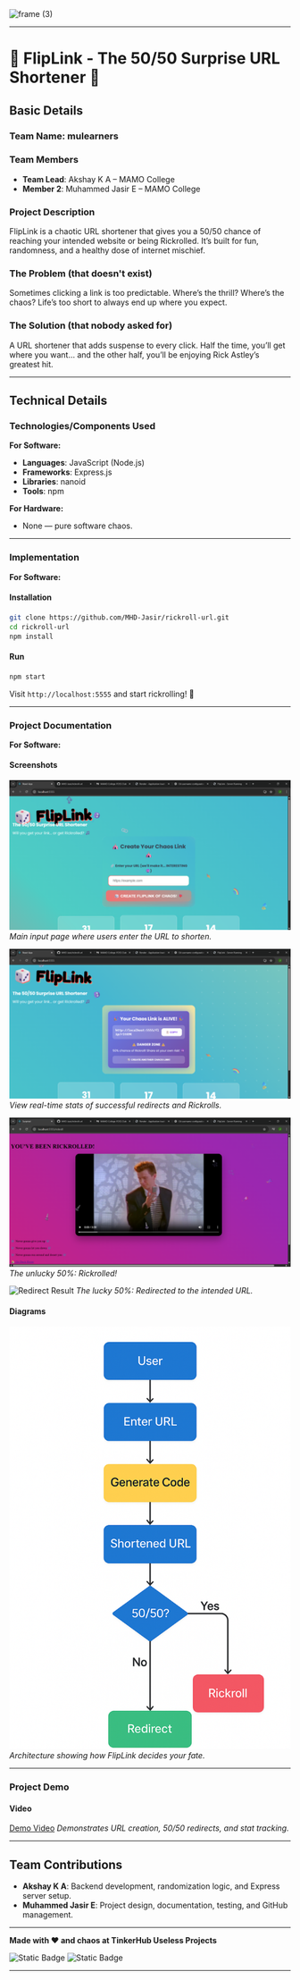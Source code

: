 <img width="3188" height="1202" alt="frame (3)" src="https://github.com/user-attachments/assets/517ad8e9-ad22-457d-9538-a9e62d137cd7" />


---

# 🎲 FlipLink - The 50/50 Surprise URL Shortener 🎯

## Basic Details

### Team Name: **mulearners**

### Team Members

* **Team Lead**: Akshay K A – MAMO College
* **Member 2**: Muhammed Jasir E – MAMO College

### Project Description

FlipLink is a chaotic URL shortener that gives you a 50/50 chance of reaching your intended website or being Rickrolled. It’s built for fun, randomness, and a healthy dose of internet mischief.

### The Problem (that doesn't exist)

Sometimes clicking a link is too predictable. Where’s the thrill? Where’s the chaos? Life’s too short to always end up where you expect.

### The Solution (that nobody asked for)

A URL shortener that adds suspense to every click. Half the time, you’ll get where you want… and the other half, you’ll be enjoying Rick Astley’s greatest hit.

---

## Technical Details

### Technologies/Components Used

**For Software:**

* **Languages**: JavaScript (Node.js)
* **Frameworks**: Express.js
* **Libraries**: nanoid
* **Tools**: npm

**For Hardware:**

* None — pure software chaos.

---

### Implementation

**For Software:**

#### Installation

```bash
git clone https://github.com/MHD-Jasir/rickroll-url.git
cd rickroll-url
npm install
```

#### Run

```bash
npm start
```

Visit `http://localhost:5555` and start rickrolling! 🎵

---

### Project Documentation

**For Software:**

#### Screenshots

![Home Page](./screenshot/demo1.png)
*Main input page where users enter the URL to shorten.*

![Stats Page](./screenshot/demo2.png)
*View real-time stats of successful redirects and Rickrolls.*

![Rickroll Result](./screenshot/demo4.png)
*The unlucky 50%: Rickrolled!*

![Redirect Result](./screenshot/demo4=3.png)
*The lucky 50%: Redirected to the intended URL.*

#### Diagrams

![Workflow](./screenshot/workflow.png)
*Architecture showing how FlipLink decides your fate.*

---

### Project Demo

#### Video

[Demo Video](./screenshot/demovideo.mkv)
*Demonstrates URL creation, 50/50 redirects, and stat tracking.*

---

## Team Contributions

* **Akshay K A**: Backend development, randomization logic, and Express server setup.
* **Muhammed Jasir E**: Project design, documentation, testing, and GitHub management.

---

**Made with ❤️ and chaos at TinkerHub Useless Projects**

![Static Badge](https://img.shields.io/badge/TinkerHub-24?color=%23000000\&link=https%3A%2F%2Fwww.tinkerhub.org%2F)
![Static Badge](https://img.shields.io/badge/UselessProjects--25-25?link=https%3A%2F%2Fwww.tinkerhub.org%2Fevents%2FQ2Q1TQKX6Q%2FUseless%2520Projects)

---
